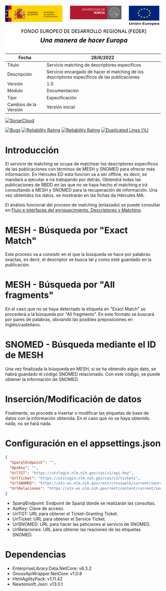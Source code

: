 ![](../../Docs/media/CabeceraDocumentosMD.png)

| Fecha         | 28/6/2022                                                   |
| ------------- | ------------------------------------------------------------ |
|Título|Servicio matching de descriptores específicos| 
|Descripción|Servicio encargado de hacer el matching de los descriptores específicos de las publicaciones|
|Versión|1.0|
|Módulo|Documentación|
|Tipo|Especificación|
|Cambios de la Versión|Versión inicial|


[![SonarCloud](https://sonarcloud.io/images/project_badges/sonarcloud-white.svg)](https://sonarcloud.io/summary/new_code?id=Hercules.ED.Matching)

[![Bugs](https://sonarcloud.io/api/project_badges/measure?project=Hercules.ED.Matching&metric=bugs)](https://sonarcloud.io/summary/new_code?id=Hercules.ED.Matching)
[![Reliability Rating](https://sonarcloud.io/api/project_badges/measure?project=Hercules.ED.Matching&metric=reliability_rating)](https://sonarcloud.io/summary/new_code?id=Hercules.ED.Matching)
[![Reliability Rating](https://sonarcloud.io/api/project_badges/measure?project=Hercules.ED.Matching&metric=reliability_rating)](https://sonarcloud.io/summary/new_code?id=Hercules.ED.Matching)
[![Duplicated Lines (%)](https://sonarcloud.io/api/project_badges/measure?project=Hercules.ED.Matching&metric=duplicated_lines_density)](https://sonarcloud.io/summary/new_code?id=Hercules.ED.Matching)



Introducción
============
El servicio de matching se ocupa de matchear los descriptores específicos de las publicaciones con términos de MESH y SNOMED para ofrecer más información. En Hércules ED esta función va a ser offline, es decir, se mandará a ejecutar e irá trabajando por detrás. Obtendrá todas las publicaciones de BBDD en las que no se haya hecho el matching e irá consultando a MESH y SNOMED para la recuperación de información. Una vez obtenidos los datos, se mostrarán en las fichas de Hércules MA.

El análisis funcional del proceso de matching (enlazado) se puede consultar en [Flujo e interfaces del enriquecimiento. Descriptores y Matching](https://confluence.um.es/confluence/display/HERCULES/Flujo+e+interfaces+del+enriquecimiento.+Descriptores+y+Matching#Flujoeinterfacesdelenriquecimiento.DescriptoresyMatching-Matching).

MESH - Búsqueda por "Exact Match"
============================
Este proceso va a consistir en el que la búsqueda se hace por palabras exactas, es decir, el descriptor se busca tal y como esté guardado en la publicación.

MESH - Búsqueda por "All fragments"
============================
En el caso que no se haya detectado la etiqueta en "Exact Match" se procederá a la búsqueda por "All fragments". En este formato se buscará por pares de palabras, obviando las posibles preposiciones en inglés/castellano.

SNOMED - Búsqueda mediante el ID de MESH
============================
Una vez finalizada la búsqueda en MESH, si se ha obtenido algún dato, se habrá guardado el código SNOMED relacionado. Con este código, se puede obtener la información de SNOMED.

Inserción/Modificación de datos
===========================
Finalmente, se procede a insertar o modificar las etiquetas de base de datos con la información obtenida. En el caso que no se haya obtenido nada, no se hará nada.

Configuración en el appsettings.json
====================================
```json
{
  "SparqlEndpoint": "",
  "ApiKey": "",
  "UrlTGT": "https://utslogin.nlm.nih.gov/cas/v1/api-key",
  "UrlTicket": "https://utslogin.nlm.nih.gov/cas/v1/tickets",
  "UrlSNOMED": "https://uts-ws.nlm.nih.gov/rest/crosswalk/current/source/MSH",
  "UrlRelaciones": "https://uts-ws.nlm.nih.gov/rest/content/current/source/SNOMEDCT_US"
}
```
- SparqlEndpoint: Endpoint de Sparql dónde se realizarán las consultas.
- ApiKey: Clave de acceso.
- UrlTGT: URL para obtener el Ticket-Granting Ticket. 
- UrlTicket: URL para obtener el Service Ticket. 
- UrlSNOMED: URL para hacer las peticiones al servicio de SNOMED. 
- UrlRelaciones: URL para obtener las reaciones de las etiquetas SNOMED. 

Dependencias
============
- EnterpriseLibrary.Data.NetCore: v6.3.2
- GnossApiWrapper.NetCore: v1.0.8
- HtmlAgilityPack: v1.11.42
- Newtonsoft.Json: v13.0.1
